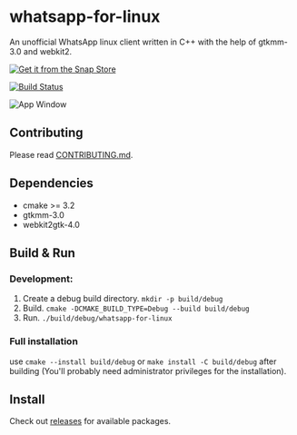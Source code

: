 # whatsapp-for-linux

An unofficial WhatsApp linux client written in C++ with the help of gtkmm-3.0 and webkit2.

[![Get it from the Snap Store](https://snapcraft.io/static/images/badges/en/snap-store-black.svg)](https://snapcraft.io/whatsapp-for-linux)

[![Build Status](https://travis-ci.com/eneshecan/whatsapp-for-linux.svg?branch=master)](https://travis-ci.com/eneshecan/whatsapp-for-linux)

![App Window](https://github.com/eneshecan/whatsapp-for-linux/blob/master/screenshot/app.png)


## Contributing
Please read [CONTRIBUTING.md](CONTRIBUTING.md).


## Dependencies

* cmake >= 3.2
* gtkmm-3.0
* webkit2gtk-4.0


## Build & Run

### Development:

1. Create a debug build directory. `mkdir -p build/debug`
2. Build. `cmake -DCMAKE_BUILD_TYPE=Debug --build build/debug`
3. Run. `./build/debug/whatsapp-for-linux`

### Full installation
use `cmake --install build/debug` or `make install -C build/debug` after
building (You'll probably need administrator privileges for the installation).


## Install
Check out [releases](https://github.com/eneshecan/whatsapp-for-linux/releases) for available packages.
